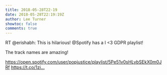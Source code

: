 ```yaml
---
title: 2018-05-28T22-19
date: 2018-05-28T22:19:19Z
author: Lee Turner
showtoc: false
comments: true
---
```


RT @erishabh: This is hilarious! @Spotify has a I &lt;3 GDPR playlist!

The track names are amazing!

https://open.spotify.com/user/popjustice/playlist/5Pe51v0sHLybSEkX0m0JRf https://t.co/1zi…

